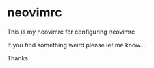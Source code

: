 # neovimrc


This is my neovimrc for configuring neovimrc

If you find something weird please let me know....

Thanks
